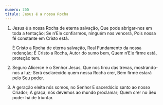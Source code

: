 ```yaml
---
numero: 255
titulo: Jesus é a nossa Rocha
---
```

1. Jesus é a nossa Rocha de eterna salvação,
   Que pode abrigar-nos em toda a tentação;
   Se n’Ele confiarmos, ninguém nos vencerá,
   Pois nossa fé constante em Cristo está.

   É Cristo a Rocha de eterna salvação,
   Real Fundamento da nossa redenção;
   É Cristo a Rocha, Autor do sumo bem,
   Quem n’Ele firme está, proteção tem.

2. Seguro Alicerce é o Senhor Jesus,
   Que nos tirou das trevas, mostrando-nos a luz;
   Será esclarecido quem nessa Rocha crer,
   Bem firme estará pelo Seu poder.

3. A geração eleita nós somos, no Senhor
   E sacerdócio santo ao nosso Criador;
   A graça, nós devemos ao mundo proclamar;
   Quem crer no Seu poder há de triunfar.
